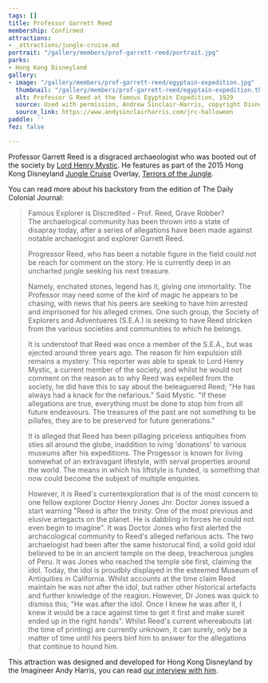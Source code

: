 ```yaml
---
tags: []
title: Professor Garrett Reed
membership: Confirmed
attractions:
- _attractions/jungle-cruise.md
portrait: "/gallery/members/prof-garrett-reed/portrait.jpg"
parks:
- Hong Kong Disneyland
gallery:
- image: "/gallery/members/prof-garrett-reed/egyptain-expedition.jpg"
  thumbnail: "/gallery/members/prof-garrett-reed/egyptain-expedition.thumb.jpg"
  alt: Professor G Reed at the famous Egyptain Expedition, 1929
  source: Used with permission, Andrew Sinclair-Harris, copyright Disney
  source_link: https://www.andysinclairharris.com/jrc-halloween
paddle: ''
fez: false

---
```

Professor Garrett Reed is a disgraced archaeologist who was booted out of the society by [Lord Henry Mystic](/sea/members/lord-henry-mystic). He features as part of the 2015 Hong Kong Disneyland [Jungle Cruise](/sea/attractions/jungle-cruise) Overlay, [Terrors of the Jungle](/sea/attractions/terrors-of-the-jungle).

You can read more about his backstory from the edition of The Daily Colonial Journal:

> Famous Explorer is Discredited - Prof. Reed, Grave Robber?  
> The archaelogical community has been thrown into a state of disapray today, after a series of allegations have been made against notable archaelogist and explorer Garrett Reed.
>
> Progressor Reed, who has been a notable figure in the field could not be reach for comment on the story. He is currently deep in an uncharted jungle seeking his next treasure.
>
> Namely, enchated stones, legend has it, giving one immortality. The Professor may need some of the kinf of magic he appears to be chasing, with news that his peers are seeking to have him arrested and imprisoned for his alleged crimes.
> One such group, the Society of Explorers and Adventueres (S.E.A.) is seeking to have Reed stricken from the various societies and communities to which he belongs.
>
> It is understoof that Reed was once a member of the S.E.A., but was ejected around three years ago. The reason fir him expulsion still remains a mystery. This reporter was able to speak to Lord Henry Mystic, a current member of the society, and whilst he would not comment on the reason as to why Reed was expelled from the society, he did have this to say about the beleaguered Reed; "He has always had a knack for the nefarious." Said Mystic. "If these allegations are true, everything must be done to stop him from all future endeavours. The treasures of the past are not something to be pillafes, they are to be preserved for future generations."
>
> It is alleged that Reed has been pillaging priceless antiquities from sties all around the globe, inaddition to iving 'donations' to various museums after his expeditions. The Progessor is known for living somewhat of an extravagant lifestyle, with serval properties around the world. The means in which his liftstyle is funded, is something that now could become the subjext of multiple enquiries.
>
> However, it is Reed's currentexploration that is of the most concern to one fellow explorer Doctor Henry Jones Jnr. Doctor Jones issued a start warning "Reed is after the trinity. One of the most previous and elusive artegacts on the planet. He is dabbling in forces he could not even begin to imagine". It was Doctor Jones who first alerted the archacological community to Reed's alleged nefarious acts. The two archaelogist had been after the same historucal find, a solid gold idol believed to be in an ancient temple on the deep, treacherous jungles of Peru. It was Jones who reached the temple site first, claiming the idol. Today, the idol is proudbly displayed in the esteemed Museum of Antiquities in California. Whilst accounts at the time claim Reed maintain he was not after the idol, but rather other historical artefacts and further kniwledge of the reagion. However, Dr Jones was quick to dismiss this; "He was after the idol. Once I knew he was after it, I knew it would be a race against time to get it first and make sureit ended up in the right hands".
> Whilst Reed's current whereabouts (at the time of printing) are currently unknown, it can surely, only be a matter of time until his peers binf him to answer for the allegations that continue to hound him.

This attraction was designed and developed for Hong Kong Disneyland by the Imagineer Andy Harris, you can read [our interview with him](/history/hong-kong-disneyland/characters/terrors-of-the-jungle).
